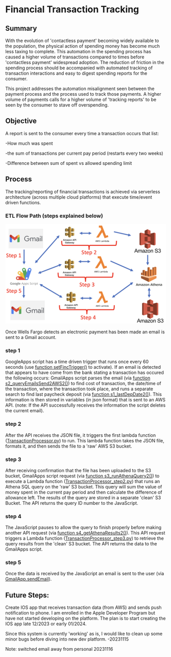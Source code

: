 # Financial Transaction Tracking

## Summary

With the evolution of 'contactless payment' becoming widely available to the population, the physical action of spending money has become much less taxing to complete. This automation in the spending process has caused a higher volume of transactions compared to times before 'contactless payment' widespread adoption. The reduction of friction in the spending process should be accompanied with automated tracking of transaction interactions and easy to digest spending reports for the consumer. 

This project addresses the automation misalignment seen between the payment process and the process used to track those payments. A higher volume of payments calls for a higher volume of 'tracking reports' to be seen by the consumer to stave off overspending.

## Objective

A report is sent to the consumer every time a transaction occurs that list:

-How much was spent 

-the sum of transactions per current pay period (restarts every two weeks) 

-Difference between sum of spent vs allowed spending limit

## Process 

The tracking/reporting of financial transactions is achieved via serverless architecture (across multiple cloud platforms) that execute time/event driven functions. 

### ETL Flow Path (steps explained below)

![alt text](https://github.com/cobrien2442/financial_transaction_tracking/blob/main/jpg_store/ETL_flow.png?raw=true)

Once Wells Fargo detects an electronic payment has been made an email is sent to a Gmail account.

### step 1
GoogleApps script has a time driven trigger that runs once every 60 seconds (use [function setFincTrigger()](https://github.com/cobrien2442/financial_transaction_tracking/blob/main/GmailApps.js?plain=1#L5) to activate). If an email is detected that appears to have come from the bank stating a transaction has occured the following occurs: GmailApps script parses the email (via [function s2_queryEmailsSend2AWS2()](https://github.com/cobrien2442/financial_transaction_tracking/blob/main/GmailApps.js?plain=1#L36)) to find cost of transaction, the date/time of the transaction, where the transaction took place, and runs a separate search to find last paycheck deposit (via [function s1_lastDepDate2()](https://github.com/cobrien2442/financial_transaction_tracking/blob/main/GmailApps.js?plain=1#L24)). This information is then stored in variables (in json format) that is sent to an AWS API. (note: If the API successfully receives the information the script deletes the current email). 

### step 2
After the API receives the JSON file, it triggers the first lambda function ([TransactionProcessor.py](https://github.com/cobrien2442/financial_transaction_tracking/blob/main/TransactionProcessor.py?plain=1#L1)) to run. This lambda function takes the JSON file, formats it, and then sends the file to a 'raw' AWS S3 bucket.

### step 3
After receiving confirmation that the file has been uploaded to the S3 bucket, GmailApps script request (via [function s3_runAthenaQuery2()](https://github.com/cobrien2442/financial_transaction_tracking/blob/main/GmailApps.js?plain=1#L105)) to execute a Lambda function ([TransactionProcessor_step2.py](https://github.com/cobrien2442/financial_transaction_tracking/blob/main/TransactionProcessor_step2.py?plain=1#L1)) that runs an Athena SQL query on the 'raw' S3 bucket. This query will sum the value of money spent in the current pay period and then calculate the difference of allowance left. The results of the query are stored in a separate 'clean' S3 Bucket. The API returns the query ID number to the JavaScript.

### step 4
The JavaScript pauses to allow the query to finish properly before making another API request (via [function s4_getAthenaResults2()](https://github.com/cobrien2442/financial_transaction_tracking/blob/main/GmailApps.js?plain=1#L138)). This API request triggers a Lambda function ([TransactionProcessor_step3.py](https://github.com/cobrien2442/financial_transaction_tracking/blob/main/TransactionProcessor_step3.py?plain=1#L1)) to retrieve the query results from the 'clean' S3 bucket. The API returns the data to the GmailApps script.

### step 5
Once the data is received by the JavaScript an email is sent to the user (via [GmailApp.sendEmail](https://github.com/cobrien2442/financial_transaction_tracking/blob/main/GmailApps.js?plain=1#L158)).

## Future Steps:
Create IOS app that receives transaction data (from AWS) and sends push notification to phone. I am enrolled in the Apple Developer Program but have not started developing on the platform. The plan is to start creating the IOS app late 12/2023 or early 01/2024.

Since this system is currently 'working' as is, I would like to clean up some minor bugs before diving into new dev platform. -20231115

Note: switched email away from personal 20231116